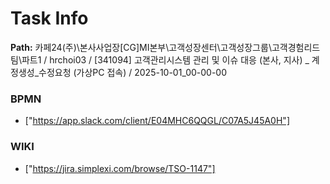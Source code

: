 # Task Info

**Path:** 카페24(주)\본사사업장\[CG]MI본부\고객성장센터\고객성장그룹\고객경험리드팀\파트1 / hrchoi03 / [341094] 고객관리시스템 관리 및 이슈 대응 (본사, 지사) _ 계정생성_수정요청 (가상PC 접속) / 2025-10-01_00-00-00

### BPMN
- ["https://app.slack.com/client/E04MHC6QQGL/C07A5J45A0H"]

### WIKI
- ["https://jira.simplexi.com/browse/TSO-1147"]

